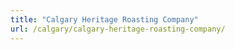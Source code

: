 ```yaml
---
title: "Calgary Heritage Roasting Company"
url: /calgary/calgary-heritage-roasting-company/
---
```

